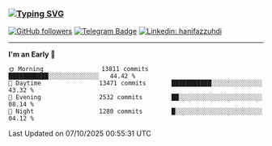 ### [![Typing SVG](https://readme-typing-svg.herokuapp.com?font=lato&size=22&lines=Hi+There+👋)](https://git.io/typing-svg) 

[![GitHub followers](https://img.shields.io/github/followers/hanifazzuhdi?label=Follow&style=social)](https://github.com/hanifazzuhdi/?tab=follow) 
[![Telegram Badge](https://img.shields.io/badge/-hanif0198-blue?style=social&logo=telegram&link=https://www.t.me/hanif0198/)](https://www.t.me/hanif0198/) 
[![Linkedin: hanifazzuhdi](https://img.shields.io/badge/-hanifazzuhdi-blue?style=flat-square&logo=Linkedin&logoColor=white&link=https://www.linkedin.com/in/hanif-az-zuhdi-69688019b/)](https://www.linkedin.com/in/hanif-az-zuhdi-69688019b/) 

<hr/>

<!--START_SECTION:waka-->
**I'm an Early 🐤** 

```text
🌞 Morning                13811 commits       ███████████░░░░░░░░░░░░░░   44.42 % 
🌆 Daytime                13471 commits       ███████████░░░░░░░░░░░░░░   43.32 % 
🌃 Evening                2532 commits        ██░░░░░░░░░░░░░░░░░░░░░░░   08.14 % 
🌙 Night                  1280 commits        █░░░░░░░░░░░░░░░░░░░░░░░░   04.12 % 
```



 Last Updated on 07/10/2025 00:55:31 UTC
<!--END_SECTION:waka-->
